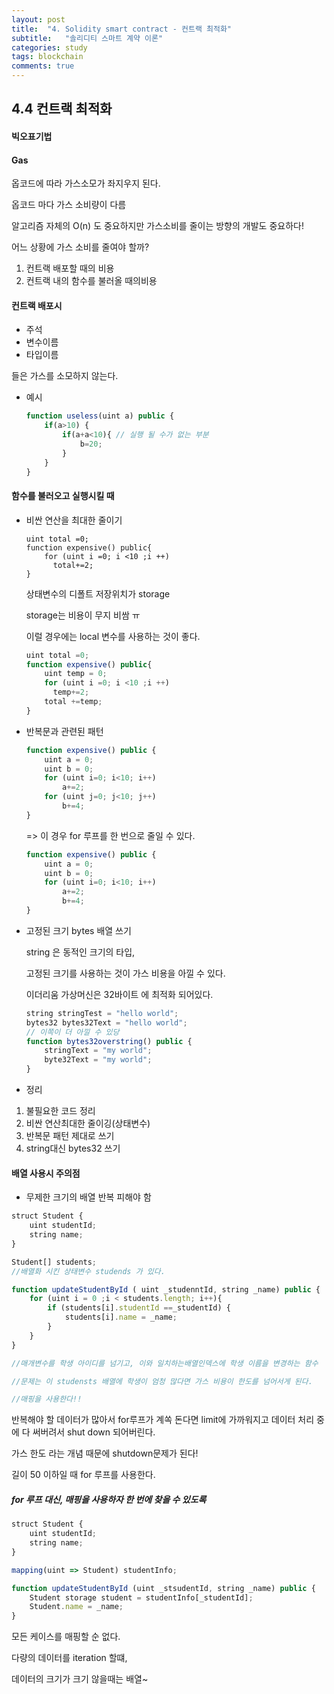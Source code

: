 ```yaml
---
layout: post
title:  "4. Solidity smart contract - 컨트랙 최적화"
subtitle:   "솔리디티 스마트 계약 이론"
categories: study
tags: blockchain
comments: true
---
```


## 4.4 컨트랙 최적화

#### 빅오표기법

#### Gas

옵코드에 따라 가스소모가 좌지우지 된다. 

옵코드 마다 가스 소비량이 다름

알고리즘 자체의 O(n)  도 중요하지만 가스소비를 줄이는 방향의 개발도 중요하다!



어느 상황에 가스 소비를 줄여야 할까?



1. 컨트랙 배포할 때의 비용
2. 컨트랙 내의 함수를 불러올 때의비용



#### 컨트랙 배포시

- 주석
- 변수이름
- 타입이름

들은 가스를 소모하지 않는다. 



- 예시

  ```js
  function useless(uint a) public {
      if(a>10) {
          if(a+a<10){ // 실행 될 수가 없는 부분
              b=20;
          }
      }
  }
  ```



#### 함수를 불러오고 실행시킬 때

- 비싼 연산을 최대한 줄이기 

  ```
  uint total =0;
  function expensive() public{
      for (uint i =0; i <10 ;i ++)
  		total+=2;
  }
  ```

  상태변수의 디폴트 저장위치가 storage

  storage는 비용이 무지 비쌈 ㅠ

  이럴 경우에는 local 변수를 사용하는 것이 좋다. 

  ```js
  uint total =0;
  function expensive() public{
      uint temp = 0;
      for (uint i =0; i <10 ;i ++)
  		temp+=2;
      total +=temp;
  }
  ```

- 반복문과 관련된 패턴

  ```js
  function expensive() public {
      uint a = 0;
      uint b = 0;
      for (uint i=0; i<10; i++)
          a+=2;
      for (uint j=0; j<10; j++)
          b+=4;
  }
  ```

  => 이 경우 for 루프를 한 번으로 줄일 수 있다. 

  ```js
  function expensive() public {
      uint a = 0;
      uint b = 0;
      for (uint i=0; i<10; i++)
          a+=2;
          b+=4;
  }
  ```



- 고정된 크기 bytes 배열 쓰기

  string 은 동적인 크기의 타입, 

  고정된 크기를 사용하는 것이 가스 비용을 아낄 수 있다. 

  이더리움 가상머신은 32바이트 에 최적화 되어있다. 

  ```js
  string stringTest = "hello world";
  bytes32 bytes32Text = "hello world";
  // 이쪽이 더 아낄 수 있당
  function bytes32overstring() public {
      stringText = "my world";
      byte32Text = "my world";
  }
  ```

- 정리 

1. 불필요한 코드 정리
2. 비싼 연산최대한 줄이깅(상태변수)
3. 반복문 패턴 제대로 쓰기
4. string대신 bytes32 쓰기



#### 배열 사용시 주의점

- 무제한 크기의 배열 반복 피해야 함

```js
struct Student { 
	uint studentId;
	string name;
}

Student[] students;
//배열화 시킨 상태변수 studends 가 있다. 

function updateStudentById ( uint _studenntId, string _name) public {
    for (uint i = 0 ;i < students.length; i++){
        if (students[i].studentId ==_studentId) {
            students[i].name = _name;
        }
    }
}

//매개변수를 학생 아이디를 넘기고, 이와 일치하는배열인덱스에 학생 이름을 변경하는 함수 

//문제는 이 studensts 배열에 학생이 엄청 많다면 가스 비용이 한도를 넘어서게 된다. 

//매핑을 사용한다!!
```



반복해야 할 데이터가 많아서 for루프가 계쏙 돈다면 limit에 가까워지고 데이터 처리 중에 다 써버려서 shut down 되어버린다. 

가스 한도 라는 개념 때문에 shutdown문제가 된다!

길이 50 이하일 때 for 루프를 사용한다. 



##### for 루프 대신, 매핑을 사용하자 한 번에 찾을 수 있도록

```js
struct Student { 
	uint studentId;
	string name;
}

mapping(uint => Student) studentInfo;

function updateStudentById (uint _stsudentId, string _name) public { 
	Student storage student = studentInfo[_studentId];
	Student.name = _name;
}
```

모든 케이스를 매핑할 순 없다.

다량의 데이터를 iteration 할떄, 

데이터의 크기가 크기 않을때는  배열~